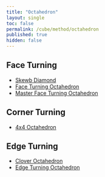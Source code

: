 ```yaml
---
title: "Octahedron"
layout: single
toc: false
permalink: /cube/method/octahedron
published: true
hidden: false
---
```


<head>
  <base target="_self">
</head>



## Face Turning

- [Skewb Diamond](/cube/method/octahedron/face_turning/skewb_diamond)
- [Face Turning Octahedron](/cube/method/octahedron/face_turning/face_turning_octahedron)
- [Master Face Turning Octahedron](/cube/method/octahedron/face_turning/master_face_turning_octahedron)



## Corner Turning

- [4x4 Octahedron](/cube/method/octahedron/corner_turning/4x4_octahedron)



## Edge Turning

- [Clover Octahedron](/cube/method/octahedron/edge_turning/clover_octahedron)
- [Edge Turning Octahedron](/cube/method/octahedron/edge_turning/edge_turning_octahedron)
